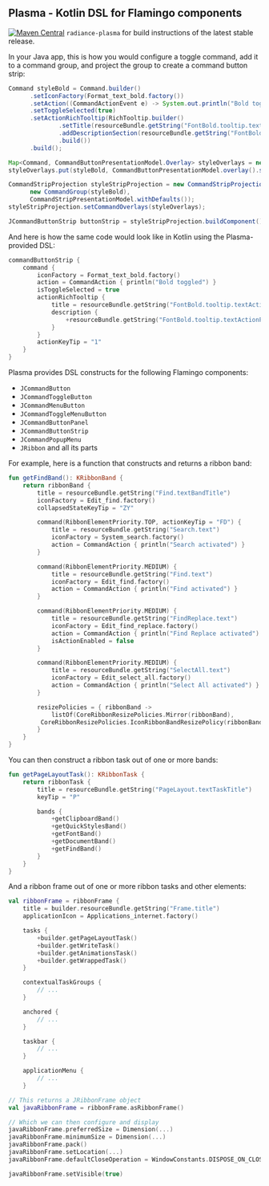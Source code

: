 ## Plasma - Kotlin DSL for Flamingo components

[![Maven Central](https://maven-badges.herokuapp.com/maven-central/org.pushing-pixels/radiance-plasma/badge.svg)](https://maven-badges.herokuapp.com/maven-central/org.pushing-pixels/radiance-plasma) `radiance-plasma` for build instructions of the latest stable release.

In your Java app, this is how you would configure a toggle command, add it to a command group, and project the group to create a command button strip:

```java
Command styleBold = Command.builder()
      .setIconFactory(Format_text_bold.factory())
      .setAction((CommandActionEvent e) -> System.out.println("Bold toggled"))
      .setToggleSelected(true)
      .setActionRichTooltip(RichTooltip.builder()
              .setTitle(resourceBundle.getString("FontBold.tooltip.textActionTitle"))
              .addDescriptionSection(resourceBundle.getString("FontBold.tooltip.textActionParagraph1"))
              .build())
      .build();

Map<Command, CommandButtonPresentationModel.Overlay> styleOverlays = new HashMap<>();
styleOverlays.put(styleBold, CommandButtonPresentationModel.overlay().setActionKeyTip("1"));

CommandStripProjection styleStripProjection = new CommandStripProjection(
      new CommandGroup(styleBold),
      CommandStripPresentationModel.withDefaults());
styleStripProjection.setCommandOverlays(styleOverlays);

JCommandButtonStrip buttonStrip = styleStripProjection.buildComponent();
```

And here is how the same code would look like in Kotlin using the Plasma-provided DSL:

```kotlin
commandButtonStrip {
    command {
        iconFactory = Format_text_bold.factory()
        action = CommandAction { println("Bold toggled") }
        isToggleSelected = true
        actionRichTooltip {
            title = resourceBundle.getString("FontBold.tooltip.textActionTitle")
            description {
                +resourceBundle.getString("FontBold.tooltip.textActionParagraph1")
            }
        }
        actionKeyTip = "1"
    }
}
```

Plasma provides DSL constructs for the following Flamingo components:

* `JCommandButton`
* `JCommandToggleButton`
* `JCommandMenuButton`
* `JCommandToggleMenuButton`
* `JCommandButtonPanel`
* `JCommandButtonStrip`
* `JCommandPopupMenu`
* `JRibbon` and all its parts

For example, here is a function that constructs and returns a ribbon band:

```kotlin
fun getFindBand(): KRibbonBand {
    return ribbonBand {
        title = resourceBundle.getString("Find.textBandTitle")
        iconFactory = Edit_find.factory()
        collapsedStateKeyTip = "ZY"

        command(RibbonElementPriority.TOP, actionKeyTip = "FD") {
            title = resourceBundle.getString("Search.text")
            iconFactory = System_search.factory()
            action = CommandAction { println("Search activated") }
        }

        command(RibbonElementPriority.MEDIUM) {
            title = resourceBundle.getString("Find.text")
            iconFactory = Edit_find.factory()
            action = CommandAction { println("Find activated") }
        }

        command(RibbonElementPriority.MEDIUM) {
            title = resourceBundle.getString("FindReplace.text")
            iconFactory = Edit_find_replace.factory()
            action = CommandAction { println("Find Replace activated") }
            isActionEnabled = false
        }

        command(RibbonElementPriority.MEDIUM) {
            title = resourceBundle.getString("SelectAll.text")
            iconFactory = Edit_select_all.factory()
            action = CommandAction { println("Select All activated") }
        }

        resizePolicies = { ribbonBand ->
            listOf(CoreRibbonResizePolicies.Mirror(ribbonBand),
         CoreRibbonResizePolicies.IconRibbonBandResizePolicy(ribbonBand))
        }
    }
}
```

You can then construct a ribbon task out of one or more bands:

```kotlin
fun getPageLayoutTask(): KRibbonTask {
    return ribbonTask {
        title = resourceBundle.getString("PageLayout.textTaskTitle")
        keyTip = "P"

        bands {
            +getClipboardBand()
            +getQuickStylesBand()
            +getFontBand()
            +getDocumentBand()
            +getFindBand()
        }
    }
}
```

And a ribbon frame out of one or more ribbon tasks and other elements:

```kotlin
val ribbonFrame = ribbonFrame {
    title = builder.resourceBundle.getString("Frame.title")
    applicationIcon = Applications_internet.factory()

    tasks {
        +builder.getPageLayoutTask()
        +builder.getWriteTask()
        +builder.getAnimationsTask()
        +builder.getWrappedTask()
    }

    contextualTaskGroups {
        // ...
    }

    anchored {
        // ...
    }

    taskbar {
        // ...
    }

    applicationMenu {
        // ...
    }

// This returns a JRibbonFrame object
val javaRibbonFrame = ribbonFrame.asRibbonFrame()

// Which we can then configure and display
javaRibbonFrame.preferredSize = Dimension(...)
javaRibbonFrame.minimumSize = Dimension(...)
javaRibbonFrame.pack()
javaRibbonFrame.setLocation(...)
javaRibbonFrame.defaultCloseOperation = WindowConstants.DISPOSE_ON_CLOSE

javaRibbonFrame.setVisible(true)

```

